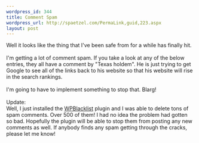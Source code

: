 ```yaml
--- 
wordpress_id: 344
title: Comment Spam
wordpress_url: http://spaetzel.com/PermaLink,guid,223.aspx
layout: post
---
```

Well it looks like the thing that I've been safe from for a while has finally hit.<br />
        <br />
        I'm getting a lot of comment spam. If you take a look at any of the below entries,
        they all have a comment by "Texas holdem". He is just trying to get Google to see
        all of the links back to his website so that his website will rise in the search rankings.
        <br />
        <br />
        I'm going to have to implement something to stop that. Blarg!<br />
        <br />
        Update:<br />
        Well, I just installed the <a href="http://sm.farook.org/index.php?p=149">WPBlacklist</a> plugin
        and I was able to delete tons of spam comments. Over 500 of them! I had no idea the
        problem had gotten so bad. Hopefully the plugin will be able to stop them from posting
        any new comments as well. If anybody finds any spam getting through the cracks, please
        let me know!<img width="0" height="0" src="http://spaetzel.com/aggbug.ashx?id=223" />
